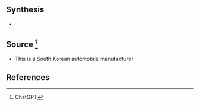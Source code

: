 ## Synthesis
- 
## Source [^1]
- This is a South Korean automobile manufacturer
## References

[^1]: ChatGPT